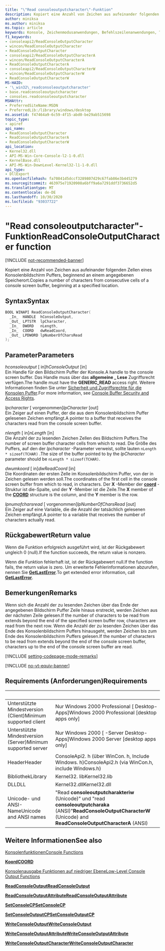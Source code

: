 ```yaml
---
title: "\"Read consoleoutputcharacter\"-Funktion"
description: Kopiert eine Anzahl von Zeichen aus aufeinander folgenden Zellen eines Konsolenbildschirm Puffers, beginnend an einem angegebenen Speicherort.
author: miniksa
ms.author: miniksa
ms.topic: article
keywords: Konsole, Zeichenmodusanwendungen, Befehlszeilenanwendungen, Terminalanwendungen, Konsolen-API
f1_keywords:
- consoleapi2/ReadConsoleOutputCharacter
- wincon/ReadConsoleOutputCharacter
- ReadConsoleOutputCharacter
- consoleapi2/ReadConsoleOutputCharacterA
- wincon/ReadConsoleOutputCharacterA
- ReadConsoleOutputCharacterA
- consoleapi2/ReadConsoleOutputCharacterW
- wincon/ReadConsoleOutputCharacterW
- ReadConsoleOutputCharacterW
MS-HAID:
- '\_win32\_readconsoleoutputcharacter'
- base.readconsoleoutputcharacter
- consoles.readconsoleoutputcharacter
MSHAttr:
- PreferredSiteName:MSDN
- PreferredLib:/library/windows/desktop
ms.assetid: f47464a9-6c59-4f15-abd0-be29ab515698
topic_type:
- apiref
api_name:
- ReadConsoleOutputCharacter
- ReadConsoleOutputCharacterA
- ReadConsoleOutputCharacterW
api_location:
- Kernel32.dll
- API-MS-Win-Core-Console-l2-1-0.dll
- KernelBase.dll
- API-MS-Win-DownLevel-Kernel32-l1-1-0.dll
api_type:
- DllExport
ms.openlocfilehash: fa70841d5dccf3289807d29c67fab86e3b445279
ms.sourcegitcommit: 463975e71920908a6bff9a6a7291ddf3736652d5
ms.translationtype: MT
ms.contentlocale: de-DE
ms.lasthandoff: 10/30/2020
ms.locfileid: "93037722"
---
```

# <a name="readconsoleoutputcharacter-function"></a><span data-ttu-id="ea729-104">"Read consoleoutputcharacter"-Funktion</span><span class="sxs-lookup"><span data-stu-id="ea729-104">ReadConsoleOutputCharacter function</span></span>

[!INCLUDE [not-recommended-banner](./includes/not-recommended-banner.md)]

<span data-ttu-id="ea729-105">Kopiert eine Anzahl von Zeichen aus aufeinander folgenden Zellen eines Konsolenbildschirm Puffers, beginnend an einem angegebenen Speicherort.</span><span class="sxs-lookup"><span data-stu-id="ea729-105">Copies a number of characters from consecutive cells of a console screen buffer, beginning at a specified location.</span></span>

## <a name="syntax"></a><span data-ttu-id="ea729-106">Syntax</span><span class="sxs-lookup"><span data-stu-id="ea729-106">Syntax</span></span>

```C
BOOL WINAPI ReadConsoleOutputCharacter(
  _In_  HANDLE  hConsoleOutput,
  _Out_ LPTSTR  lpCharacter,
  _In_  DWORD   nLength,
  _In_  COORD   dwReadCoord,
  _Out_ LPDWORD lpNumberOfCharsRead
);
```

## <a name="parameters"></a><span data-ttu-id="ea729-107">Parameter</span><span class="sxs-lookup"><span data-stu-id="ea729-107">Parameters</span></span>

<span data-ttu-id="ea729-108">*hconsoleoutput* \[ in\]</span><span class="sxs-lookup"><span data-stu-id="ea729-108">*hConsoleOutput* \[in\]</span></span>  
<span data-ttu-id="ea729-109">Ein Handle für den Bildschirm Puffer der Konsole.</span><span class="sxs-lookup"><span data-stu-id="ea729-109">A handle to the console screen buffer.</span></span> <span data-ttu-id="ea729-110">Das Handle muss über das **allgemeine \_ Lese** Zugriffsrecht verfügen.</span><span class="sxs-lookup"><span data-stu-id="ea729-110">The handle must have the **GENERIC\_READ** access right.</span></span> <span data-ttu-id="ea729-111">Weitere Informationen finden Sie unter [Sicherheit und Zugriffsrechte für die Konsolen Puffer](console-buffer-security-and-access-rights.md).</span><span class="sxs-lookup"><span data-stu-id="ea729-111">For more information, see [Console Buffer Security and Access Rights](console-buffer-security-and-access-rights.md).</span></span>

<span data-ttu-id="ea729-112">*lpcharacter* \[ vorgenommen\]</span><span class="sxs-lookup"><span data-stu-id="ea729-112">*lpCharacter* \[out\]</span></span>  
<span data-ttu-id="ea729-113">Ein Zeiger auf einen Puffer, der die aus dem Konsolenbildschirm Puffer gelesenen Zeichen empfängt.</span><span class="sxs-lookup"><span data-stu-id="ea729-113">A pointer to a buffer that receives the characters read from the console screen buffer.</span></span>

<span data-ttu-id="ea729-114">*nlength* \[ in\]</span><span class="sxs-lookup"><span data-stu-id="ea729-114">*nLength* \[in\]</span></span>  
<span data-ttu-id="ea729-115">Die Anzahl der zu lesenden Zeichen Zellen des Bildschirm Puffers.</span><span class="sxs-lookup"><span data-stu-id="ea729-115">The number of screen buffer character cells from which to read.</span></span> <span data-ttu-id="ea729-116">Die Größe des Puffers, auf den der *lpcharacter* -Parameter verweist, sollte lauten `nLength * sizeof(TCHAR)` .</span><span class="sxs-lookup"><span data-stu-id="ea729-116">The size of the buffer pointed to by the *lpCharacter* parameter should be `nLength * sizeof(TCHAR)`.</span></span>

<span data-ttu-id="ea729-117">*dwumkoord* \[ in\]</span><span class="sxs-lookup"><span data-stu-id="ea729-117">*dwReadCoord* \[in\]</span></span>  
<span data-ttu-id="ea729-118">Die Koordinaten der ersten Zelle im Konsolenbildschirm Puffer, von der in Zeichen gelesen werden soll.</span><span class="sxs-lookup"><span data-stu-id="ea729-118">The coordinates of the first cell in the console screen buffer from which to read, in characters.</span></span> <span data-ttu-id="ea729-119">Der **X** -Member der [**coord**](coord-str.md) -Struktur ist die-Spalte, und der **Y** -Member ist die Zeile.</span><span class="sxs-lookup"><span data-stu-id="ea729-119">The **X** member of the [**COORD**](coord-str.md) structure is the column, and the **Y** member is the row.</span></span>

<span data-ttu-id="ea729-120">*lpnumofcharsread* \[ vorgenommen\]</span><span class="sxs-lookup"><span data-stu-id="ea729-120">*lpNumberOfCharsRead* \[out\]</span></span>  
<span data-ttu-id="ea729-121">Ein Zeiger auf eine Variable, die die Anzahl der tatsächlich gelesenen Zeichen empfängt.</span><span class="sxs-lookup"><span data-stu-id="ea729-121">A pointer to a variable that receives the number of characters actually read.</span></span>

## <a name="return-value"></a><span data-ttu-id="ea729-122">Rückgabewert</span><span class="sxs-lookup"><span data-stu-id="ea729-122">Return value</span></span>

<span data-ttu-id="ea729-123">Wenn die Funktion erfolgreich ausgeführt wird, ist der Rückgabewert ungleich 0 (null).</span><span class="sxs-lookup"><span data-stu-id="ea729-123">If the function succeeds, the return value is nonzero.</span></span>

<span data-ttu-id="ea729-124">Wenn die Funktion fehlerhaft ist, ist der Rückgabewert null.</span><span class="sxs-lookup"><span data-stu-id="ea729-124">If the function fails, the return value is zero.</span></span> <span data-ttu-id="ea729-125">Um erweiterte Fehlerinformationen abzurufen, nennen Sie [**GetLastError**](https://msdn.microsoft.com/library/windows/desktop/ms679360).</span><span class="sxs-lookup"><span data-stu-id="ea729-125">To get extended error information, call [**GetLastError**](https://msdn.microsoft.com/library/windows/desktop/ms679360).</span></span>

## <a name="remarks"></a><span data-ttu-id="ea729-126">Bemerkungen</span><span class="sxs-lookup"><span data-stu-id="ea729-126">Remarks</span></span>

<span data-ttu-id="ea729-127">Wenn sich die Anzahl der zu lesenden Zeichen über das Ende der angegebenen Bildschirm Puffer Zeile hinaus erstreckt, werden Zeichen aus der nächsten Zeile gelesen.</span><span class="sxs-lookup"><span data-stu-id="ea729-127">If the number of characters to be read from extends beyond the end of the specified screen buffer row, characters are read from the next row.</span></span> <span data-ttu-id="ea729-128">Wenn die Anzahl der zu lesenden Zeichen über das Ende des Konsolenbildschirm Puffers hinausgeht, werden Zeichen bis zum Ende des Konsolenbildschirm Puffers gelesen.</span><span class="sxs-lookup"><span data-stu-id="ea729-128">If the number of characters to be read from extends beyond the end of the console screen buffer, characters up to the end of the console screen buffer are read.</span></span>

[!INCLUDE [setting-codepage-mode-remarks](./includes/setting-codepage-mode-remarks.md)]

[!INCLUDE [no-vt-equiv-banner](./includes/no-vt-equiv-banner.md)]

## <a name="requirements"></a><span data-ttu-id="ea729-129">Requirements (Anforderungen)</span><span class="sxs-lookup"><span data-stu-id="ea729-129">Requirements</span></span>

| &nbsp; | &nbsp; |
|-|-|
| <span data-ttu-id="ea729-130">Unterstützte Mindestversion (Client)</span><span class="sxs-lookup"><span data-stu-id="ea729-130">Minimum supported client</span></span> | <span data-ttu-id="ea729-131">Nur Windows 2000 Professional \[ Desktop-Apps\]</span><span class="sxs-lookup"><span data-stu-id="ea729-131">Windows 2000 Professional \[desktop apps only\]</span></span> |
| <span data-ttu-id="ea729-132">Unterstützte Mindestversion (Server)</span><span class="sxs-lookup"><span data-stu-id="ea729-132">Minimum supported server</span></span> | <span data-ttu-id="ea729-133">Nur Windows 2000 \[ -Server Desktop-Apps\]</span><span class="sxs-lookup"><span data-stu-id="ea729-133">Windows 2000 Server \[desktop apps only\]</span></span> |
| <span data-ttu-id="ea729-134">Header</span><span class="sxs-lookup"><span data-stu-id="ea729-134">Header</span></span> | <span data-ttu-id="ea729-135">ConsoleApi2. h (über WinCon. h, Include Windows. h)</span><span class="sxs-lookup"><span data-stu-id="ea729-135">ConsoleApi2.h (via WinCon.h, include Windows.h)</span></span> |
| <span data-ttu-id="ea729-136">Bibliothek</span><span class="sxs-lookup"><span data-stu-id="ea729-136">Library</span></span> | <span data-ttu-id="ea729-137">Kernel32. lib</span><span class="sxs-lookup"><span data-stu-id="ea729-137">Kernel32.lib</span></span> |
| <span data-ttu-id="ea729-138">DLL</span><span class="sxs-lookup"><span data-stu-id="ea729-138">DLL</span></span> | <span data-ttu-id="ea729-139">Kernel32.dll</span><span class="sxs-lookup"><span data-stu-id="ea729-139">Kernel32.dll</span></span> |
| <span data-ttu-id="ea729-140">Unicode- und ANSI-Name</span><span class="sxs-lookup"><span data-stu-id="ea729-140">Unicode and ANSI names</span></span> | <span data-ttu-id="ea729-141">"Read **consoleoutputcharakteriw** (Unicode)" und "read **consoleoutputcharaka** (ANSI)"</span><span class="sxs-lookup"><span data-stu-id="ea729-141">**ReadConsoleOutputCharacterW** (Unicode) and **ReadConsoleOutputCharacterA** (ANSI)</span></span> |

## <a name="see-also"></a><span data-ttu-id="ea729-142">Weitere Informationen</span><span class="sxs-lookup"><span data-stu-id="ea729-142">See also</span></span>

[<span data-ttu-id="ea729-143">Konsolenfunktionen</span><span class="sxs-lookup"><span data-stu-id="ea729-143">Console Functions</span></span>](console-functions.md)

[<span data-ttu-id="ea729-144">**Koord**</span><span class="sxs-lookup"><span data-stu-id="ea729-144">**COORD**</span></span>](coord-str.md)

[<span data-ttu-id="ea729-145">Konsolenausgabe Funktionen auf niedriger Ebene</span><span class="sxs-lookup"><span data-stu-id="ea729-145">Low-Level Console Output Functions</span></span>](low-level-console-output-functions.md)

[<span data-ttu-id="ea729-146">**ReadConsoleOutput**</span><span class="sxs-lookup"><span data-stu-id="ea729-146">**ReadConsoleOutput**</span></span>](readconsoleoutput.md)

[<span data-ttu-id="ea729-147">**ReadConsoleOutputAttribute**</span><span class="sxs-lookup"><span data-stu-id="ea729-147">**ReadConsoleOutputAttribute**</span></span>](readconsoleoutputattribute.md)

[<span data-ttu-id="ea729-148">**SetConsoleCP**</span><span class="sxs-lookup"><span data-stu-id="ea729-148">**SetConsoleCP**</span></span>](setconsolecp.md)

[<span data-ttu-id="ea729-149">**SetConsoleOutputCP**</span><span class="sxs-lookup"><span data-stu-id="ea729-149">**SetConsoleOutputCP**</span></span>](setconsoleoutputcp.md)

[<span data-ttu-id="ea729-150">**WriteConsoleOutput**</span><span class="sxs-lookup"><span data-stu-id="ea729-150">**WriteConsoleOutput**</span></span>](writeconsoleoutput.md)

[<span data-ttu-id="ea729-151">**WriteConsoleOutputAttribute**</span><span class="sxs-lookup"><span data-stu-id="ea729-151">**WriteConsoleOutputAttribute**</span></span>](writeconsoleoutputattribute.md)

[<span data-ttu-id="ea729-152">**WriteConsoleOutputCharacter**</span><span class="sxs-lookup"><span data-stu-id="ea729-152">**WriteConsoleOutputCharacter**</span></span>](writeconsoleoutputcharacter.md)

